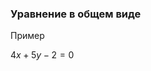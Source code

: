 ### Уравнение в общем виде
                        
Пример
                        
                        
$4x + 5y -2 = 0$